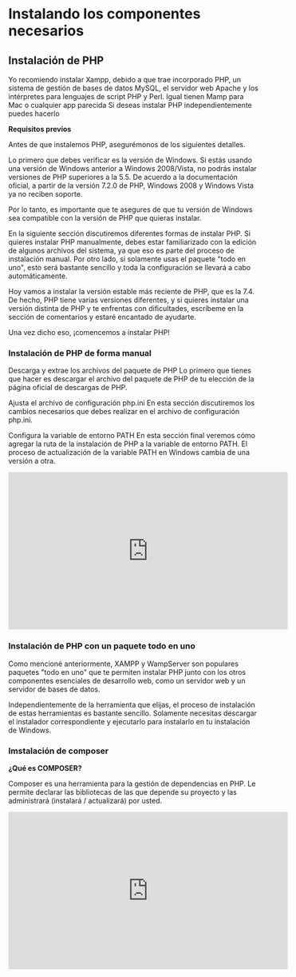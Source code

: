 # Instalando los componentes necesarios

## Instalación de PHP

Yo recomiendo instalar Xampp, debido a que trae incorporado PHP,  un  sistema de gestión de bases de datos MySQL, el servidor web Apache y los intérpretes para lenguajes de script PHP y Perl. Igual  tienen Mamp para Mac o cualquier app parecida
Si deseas instalar PHP independientemente puedes hacerlo 

**Requisitos previos**

Antes de que instalemos PHP, asegurémonos de los siguientes detalles.

Lo primero que debes verificar es la versión de Windows. Si estás usando una versión de Windows anterior a Windows 2008/Vista, no podrás instalar versiones de PHP superiores a la 5.5. De acuerdo a la documentación oficial, a partir de la versión 7.2.0 de PHP, Windows 2008 y Windows Vista ya no reciben soporte.

Por lo tanto, es importante que te asegures de que tu versión de Windows sea compatible con la versión de PHP que quieras instalar.

En la siguiente sección discutiremos diferentes formas de instalar PHP. Si quieres instalar PHP manualmente, debes estar familiarizado con la edición de algunos archivos del sistema, ya que eso es parte del proceso de instalación manual. Por otro lado, si solamente usas el paquete "todo en uno", esto será bastante sencillo y toda la configuración se llevará a cabo automáticamente.

Hoy vamos a instalar la versión estable más reciente de PHP, que es la 7.4. De hecho, PHP tiene varias versiones diferentes, y si quieres instalar una versión distinta de PHP y te enfrentas con dificultades, escríbeme en la sección de comentarios y estaré encantado de ayudarte.

Una vez dicho eso, ¡comencemos a instalar PHP!

### Instalación de PHP de forma manual

Descarga y extrae los archivos del paquete de PHP
Lo primero que tienes que hacer es descargar el archivo del paquete de PHP de tu elección de la página oficial de descargas de PHP.

Ajusta el archivo de configuración php.ini
En esta sección discutiremos los cambios necesarios que debes realizar en el archivo de configuración php.ini.

Configura la variable de entorno PATH
En esta sección final veremos cómo agregar la ruta de la instalación de PHP a la variable de entorno PATH. El proceso de actualización de la variable PATH en Windows cambia de una versión a otra. 

<iframe width="560" height="315" src="https://www.youtube.com/embed/Rcb9vLIvUJE" frameborder="0" allow="accelerometer; autoplay; clipboard-write; encrypted-media; gyroscope; picture-in-picture" allowfullscreen></iframe>

### Instalación de PHP con un paquete todo en uno

Como mencioné anteriormente, XAMPP y WampServer son populares paquetes "todo en uno" que te permiten instalar PHP junto con los otros componentes esenciales de desarrollo web, como un servidor web y un servidor de bases de datos.

Independientemente de la herramienta que elijas, el proceso de instalación de estas herramientas es bastante sencillo. Solamente necesitas descargar el instalador correspondiente y ejecutarlo para instalarlo en tu instalación de Windows. 

### Imstalación de composer

**¿Qué es COMPOSER?**

Composer es una herramienta para la gestión de dependencias en PHP. Le permite declarar las bibliotecas de las que depende su proyecto y las administrará (instalará / actualizará) por usted.
 
<iframe width="560" height="315" src="https://www.youtube.com/embed/W8DC1oi-lqU" frameborder="0" allow="accelerometer; autoplay; clipboard-write; encrypted-media; gyroscope; picture-in-picture" allowfullscreen></iframe>
